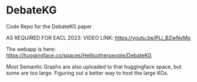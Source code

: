 # DebateKG
Code Repo for the DebateKG paper

AS REQUIRED FOR EACL 2023: VIDEO LINK: https://youtu.be/PLi_BZwNvMo

The webapp is here: https://huggingface.co/spaces/Hellisotherpeople/DebateKG

Most Semantic Graphs are also uploaded to that huggingface space, but some are too large. Figuring out a better way to host the large KGs. 
